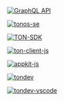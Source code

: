 [![GraphQL API](https://img.shields.io/github/v/release/tonlabs/ton-q-server?label=GraphQL%20API)](https://github.com/tonlabs/ton-q-server)

[![tonos-se](https://img.shields.io/docker/v/tonlabs/local-node?color=blue&label=tonos-se)](https://hub.docker.com/r/tonlabs/local-node)

[![TON-SDK](https://img.shields.io/github/v/release/tonlabs/TON-SDK?label=TON-SDK)](https://github.com/tonlabs/TON-SDK)

[![ton-client-js](https://img.shields.io/github/lerna-json/v/tonlabs/ton-client-js?label=ton-client-js)](https://www.npmjs.com/org/tonclient)

[![appkit-js](https://img.shields.io/npm/v/@tonclient/appkit?color=blue&label=appkit-js)](https://www.npmjs.com/package/@tonclient/appkit)

[![tondev](https://img.shields.io/npm/v/tondev?color=blue&label=tondev)](https://www.npmjs.com/package/tondev)

[![tondev-vscode](https://img.shields.io/visual-studio-marketplace/v/TONLabs.tondev?color=blue&label=tondev-vscode)](https://marketplace.visualstudio.com/items?itemName=TONLabs.tondev)
